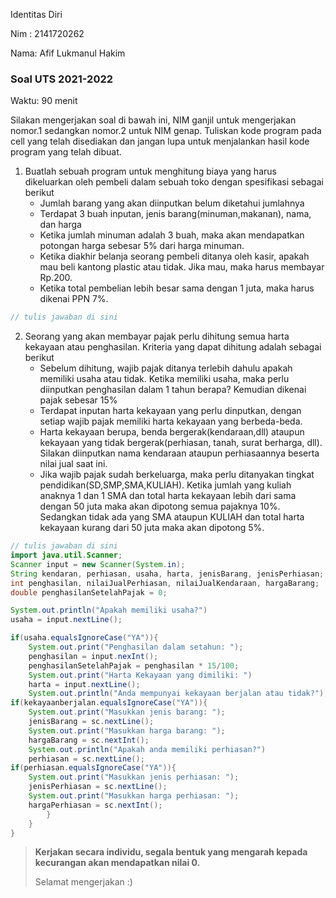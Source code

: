 Identitas Diri

Nim : 2141720262

Nama: Afif Lukmanul Hakim

### Soal UTS 2021-2022
Waktu: 90 menit

Silakan mengerjakan soal di bawah ini, NIM ganjil untuk mengerjakan nomor.1 sedangkan nomor.2 untuk NIM genap. Tuliskan
kode program pada cell yang telah disediakan dan jangan lupa untuk menjalankan hasil kode program yang telah dibuat.

1. Buatlah sebuah program untuk menghitung biaya yang harus dikeluarkan oleh pembeli dalam sebuah toko dengan spesifikasi sebagai berikut
    + Jumlah barang yang akan diinputkan belum diketahui jumlahnya
    + Terdapat 3 buah inputan, jenis barang(minuman,makanan), nama, dan harga
    + Ketika jumlah minuman adalah 3 buah, maka akan mendapatkan potongan harga sebesar 5% dari harga minuman.
    + Ketika diakhir belanja seorang pembeli ditanya oleh kasir, apakah mau beli kantong plastic atau tidak. Jika mau, maka harus membayar Rp.200.
    + Ketika total pembelian lebih besar sama dengan 1 juta, maka harus dikenai PPN 7%.


```Java
// tulis jawaban di sini
```

2.	Seorang yang akan membayar pajak perlu dihitung semua harta kekayaan atau penghasilan. Kriteria yang dapat dihitung adalah sebagai berikut
    + Sebelum dihitung, wajib pajak ditanya terlebih dahulu apakah memiliki usaha atau tidak. Ketika memiliki usaha, maka perlu diinputkan penghasilan dalam 1 tahun berapa? Kemudian dikenai pajak sebesar 15%
    + Terdapat inputan harta kekayaan yang perlu dinputkan, dengan setiap wajib pajak memiliki harta kekayaan yang berbeda-beda.
    + Harta kekayaan berupa, benda bergerak(kendaraan,dll) ataupun kekayaan yang tidak bergerak(perhiasan, tanah, surat berharga, dll). Silakan diinputkan nama kendaraan ataupun perhiasaannya beserta nilai jual saat ini.
    + Jika wajib pajak sudah berkeluarga, maka perlu ditanyakan tingkat pendidikan(SD,SMP,SMA,KULIAH). Ketika jumlah yang kuliah anaknya 1 dan 1 SMA dan total harta kekayaan lebih dari sama dengan 50 juta maka akan dipotong semua pajaknya 10%. Sedangkan tidak ada yang SMA ataupun KULIAH dan total harta kekayaan kurang dari 50 juta maka akan dipotong 5%.


```Java
// tulis jawaban di sini
import java.util.Scanner;
Scanner input = new Scanner(System.in);
String kendaran, perhiasan, usaha, harta, jenisBarang, jenisPerhiasan;
int penghasilan, nilaiJualPerhiasan, nilaiJualKendaraan, hargaBarang;
double penghasilanSetelahPajak = 0;

System.out.println("Apakah memiliki usaha?")
usaha = input.nextLine();

if(usaha.equalsIgnoreCase("YA")){
    System.out.print("Penghasilan dalam setahun: ");
    penghasilan = input.nexInt();
    penghasilanSetelahPajak = penghasilan * 15/100;
    System.out.print("Harta Kekayaan yang dimiliki: ")
    harta = input.nextLine();
    System.out.println("Anda mempunyai kekayaan berjalan atau tidak?");
if(kekayaanberjalan.equalsIgnoreCase("YA")){
    System.out.print("Masukkan jenis barang: ");
    jenisBarang = sc.nextLine();
    System.out.print("Masukkan harga barang: ");
    hargaBarang = sc.nextInt();
    System.out.println("Apakah anda memiliki perhiasan?")
    perhiasan = sc.nextLine();
if(perhiasan.equalsIgnoreCase("YA")){
    System.out.print("Masukkan jenis perhiasan: ");
    jenisPerhiasan = sc.nextLine();
    System.out.print("Masukkan harga perhiasan: ");
    hargaPerhiasan = sc.nextInt(); 
        }
    }
}
```

> **Kerjakan secara individu, segala bentuk yang mengarah kepada kecurangan akan mendapatkan nilai 0.**
>
> Selamat mengerjakan :)

